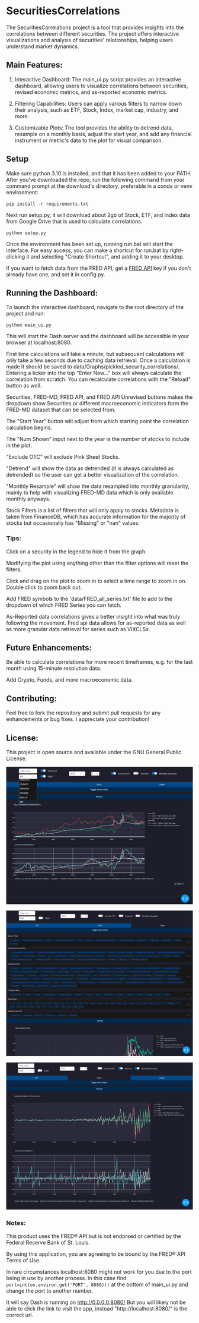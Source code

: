 # SecuritiesCorrelations

The SecuritiesCorrelations project is a tool that provides insights into the correlations between different securities.
The project offers interactive visualizations and analysis of securities' relationships, helping users understand market
dynamics.

## Main Features:

1. Interactive Dashboard: The main_ui.py script provides an interactive dashboard, allowing users to
   visualize correlations between securities, revised economic metrics, and as-reported economic metrics.

2. Filtering Capabilities: Users can apply various filters to narrow down their analysis, such as ETF, Stock, Index, market cap, industry, and more.

3. Customizable Plots: The tool provides the ability to detrend data, resample on a monthly basis, adjust the start year, and add any financial instrument or metric's data to the plot for visual comparison.

## Setup

Make sure python 3.10 is installed, and that it has been added to your PATH. After you've downloaded the repo, run the following command from your command prompt at the download's directory, preferable in a conda or venv environment:

```
pip install -r requirements.txt
```

Next run setup.py, it will download about 2gb of Stock, ETF, and Index data from Google Drive that is used to calculate
correlations.
```
python setup.py
```

Once the environment has been set up, running run.bat will start the interface. For easy access, you can make a shortcut
for run.bat by right-clicking it and selecting "Create Shortcut", and adding it to your desktop.

If you want to fetch data from the FRED API, get a [FRED API](https://fredaccount.stlouisfed.org/login/secure/)  key if you don't already have one, and set it in config.py.

## Running the Dashboard:

To launch the interactive dashboard, navigate to the root directory of the project and run:

```
python main_ui.py
```

This will start the Dash server and the dashboard will be accessible in your browser at localhost:8080.

First time calculations will take a minute, but subsequent calculations will only take a few seconds due to caching data
retrieval. Once a calculation is made it should be saved to data/Graphs/pickled_security_correlations/.
Entering a ticker into the top "Enter New..." box will always calculate the correlation from scratch. You can recalculate correlations with the "Reload" button as well.

Securities, FRED-MD, FRED API, and FRED API Unrevised buttons makes the dropdown show Securities or different macroeconomic indicators form the FRED-MD dataset that can be selected from.

The "Start Year" button will adjust from which starting point the correlation calculation begins.

The "Num Shown" input next to the year is the number of stocks to include in the plot.

"Exclude OTC" will exclude Pink Sheet Stocks.

"Detrend" will show the data as detrended (it is always calculated as detrended) so the user can get a better
visualization of the correlation.

"Monthly Resample" will show the data resampled into monthly granularity, mainly to help with visualizing FRED-MD data
which is only available monthly anyways.

Stock Filters is a list of filters that will only apply to stocks. Metadata is taken from FinanceDB, which has accurate
information for the majority of stocks but occasionally has "Missing" or "nan" values.

### Tips:

Click on a security in the legend to hide it from the graph.

Modifying the plot using anything other than the filter options will reset the filters.

Click and drag on the plot to zoom in to select a time range to zoom in on. Double click to zoom back out.

Add FRED symbols to the 'data/FRED_all_series.txt' file to add to the dropdown of which FRED Series you can fetch.

As-Reported data correlations gives a better insight into what was truly following the movement. Fred api data allows for as-reported data as well as more granular data retrieval for series such as VIXCLSx.


## Future Enhancements:

Be able to calculate correlations for more recent timeframes, e.g. for the last month using 15-minute resolution data.

Add Crypto, Funds, and more macroeconomic data.

## Contributing:

Feel free to fork the repository and submit pull requests for any enhancements or bug fixes. I appreciate your
contribution!

## License:

This project is open source and available under the GNU General Public License.

![RPI Plot](ui/screenshots/RPI_fred_2010.png)

![Dropdown Filters](ui/screenshots/GME_filters.png)

![AMD Plot](ui/screenshots/AMD_detrended_monthly_2010.png)

### Notes:

This product uses the FRED® API but is not endorsed or certified by the Federal Reserve Bank of St. Louis.

By using this application, you are agreeing to be bound by the FRED® API Terms of Use.

In rare circumstances localhost:8080 might not work for you due to the port being in use by another process. In this
case find `port=int(os.environ.get('PORT', 8080)))` at the bottom of main_ui.py and change the port to another number.

It will say 
   Dash is running on  http://0.0.0.0:8080/
But you will likely not be able to click the link to visit the app, instead "http://localhost:8080/" is the correct url.

